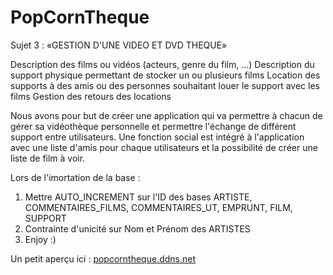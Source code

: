 PopCornTheque
===========

Sujet 3 : «GESTION D'UNE VIDEO ET DVD THEQUE»

Description des films ou vidéos (acteurs, genre du film, ...)
Description du support physique permettant de stocker un ou plusieurs films 
Location des supports à des amis ou des personnes souhaitant louer le support avec les films 
Gestion des retours des locations

Nous avons pour but de créer une application qui va permettre à chacun de gérer sa vidéothèque personnelle et permettre l'échange de différent support entre utilisateurs. Une fonction social est intégré à l'application avec une liste d'amis pour chaque utilisateurs et la possibilité de créer une liste de film à voir.

Lors de l'imortation de la base :

1. Mettre AUTO_INCREMENT sur l'ID des bases ARTISTE, COMMENTAIRES_FILMS, COMMENTAIRES_UT, EMPRUNT, FILM, SUPPORT
2. Contrainte d'unicité sur Nom et Prénom des ARTISTES
3. Enjoy :)
 
Un petit aperçu ici : [popcorntheque.ddns.net](http://popcorntheque.ddns.net/) 
